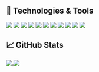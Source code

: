 ## 🔧 Technologies & Tools
![](https://img.shields.io/badge/OS-Linux-informational?style=flat&logo=linux&logoColor=white&color=blue&labelColor=black)
![](https://img.shields.io/badge/OS-Windows-informational?style=flat&logo=windows&logoColor=white&color=blue&labelColor=black)
![](https://img.shields.io/badge/Code-Golang-informational?style=flat&logo=go&logoColor=white&color=blue&labelColor=black)
![](https://img.shields.io/badge/Code-C-informational?style=flat&logo=c&logoColor=white&color=blue&labelColor=black)
![](https://img.shields.io/badge/Code-C++-informational?style=flat&logo=cplusplus&logoColor=white&color=blue&labelColor=black)
![](https://img.shields.io/badge/Code-Python-informational?style=flat&logo=python&logoColor=white&color=blue&labelColor=black)
![](https://img.shields.io/badge/Code-Makefile-informational?style=flat&logo=GNU&logoColor=white&color=blue&labelColor=black)
![](https://img.shields.io/badge/Shell-Bash-informational?style=flat&logo=gnu-bash&logoColor=white&color=blue&labelColor=black)
![](https://img.shields.io/badge/Tools-Docker-informational?style=flat&logo=docker&logoColor=white&color=blue&labelColor=black)
![](https://img.shields.io/badge/Tools-Vim-informational?style=flat&logo=vim&logoColor=white&color=blue&labelColor=black)
![](https://img.shields.io/badge/Tools-Neovim-informational?style=flat&logo=neovim&logoColor=white&color=blue&labelColor=black)

## &#x1f4c8; GitHub Stats
<a href="https://github.com/jdjaxon">
  <img align="center" src="https://github-readme-stats.vercel.app/api?username=jdjaxon&show_icons=true&theme=github_dark" />
</a>
<a href="https://github.com/jdjaxon">
  <img align="center" src="https://github-readme-stats.vercel.app/api/top-langs/?username=jdjaxon&layout=compact&theme=github_dark&langs_count=8" />
</a>

<!--
**jdjaxon/jdjaxon** is a ✨ _special_ ✨ repository because its `README.md` (this file) appears on your GitHub profile.

Here are some ideas to get you started:

- 🔭 I’m currently working on ...
- 🌱 I’m currently learning ...
- 👯 I’m looking to collaborate on ...
- 🤔 I’m looking for help with ...
- 💬 Ask me about ...
- 📫 How to reach me: ...
- 😄 Pronouns: ...
- ⚡ Fun fact: ...
-->
